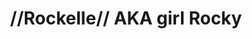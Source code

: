 ---
pid: LLP311
title: "//Rockelle// AKA girl Rocky"
location_transcription: Next to rocky monument
zipcode: '19120'
outside_phl: 
neighborhood: Logan,Olney
age: '13'
age_range: 13-19
instagram: 
image_file_name: LLP_311.jpg
proposal_transcription: |-
  I would change the gender of the rocky monument cause even girls can be the best at something too.

  Pink Pink

  Rockelle
topic: Pop Culture,Women
topic_summary: 0, 0
type: Sculpture Statue,Protest,Performance
keywords_other: rocky, gender, gender bend, rocky statue
credit: Laisha Pagan
image_labels: 
twitter: 
facebook: 
permalink: "/monuments/llp311/"
layout: item-page
---